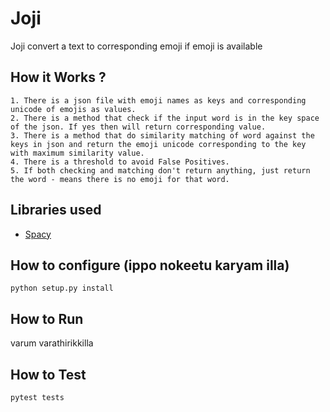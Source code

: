 # Joji
Joji convert a text to corresponding emoji if emoji is available

## How it Works ?
```
1. There is a json file with emoji names as keys and corresponding unicode of emojis as values.
2. There is a method that check if the input word is in the key space of the json. If yes then will return corresponding value.
3. There is a method that do similarity matching of word against the keys in json and return the emoji unicode corresponding to the key with maximum similarity value.
4. There is a threshold to avoid False Positives.
5. If both checking and matching don't return anything, just return the word - means there is no emoji for that word. 
```

## Libraries used
- [Spacy](https://spacy.io)
## How to configure (ippo nokeetu karyam illa)
```
python setup.py install 
```
## How to Run
varum varathirikkilla

## How to Test 
```
pytest tests
```

